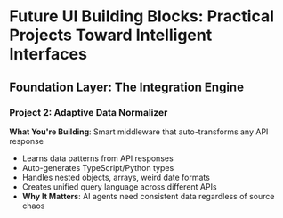# Future UI Building Blocks: Practical Projects Toward Intelligent Interfaces

## Foundation Layer: The Integration Engine

### Project 2: Adaptive Data Normalizer

**What You're Building**: Smart middleware that auto-transforms any API response

- Learns data patterns from API responses
- Auto-generates TypeScript/Python types
- Handles nested objects, arrays, weird date formats
- Creates unified query language across different APIs
- **Why It Matters**: AI agents need consistent data regardless of source chaos